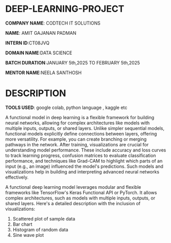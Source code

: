 # DEEP-LEARNING-PROJECT

**COMPANY NAME**: CODTECH IT SOLUTIONS

**NAME**: AMIT GAJANAN PADMAN

**INTERN ID**:CT08JVQ

**DOMAIN NAME**:DATA SCIENCE

**BATCH DURATION**:JANUARY 5th,2025 TO FEBRUARY 5th,2025

**MENTOR NAME**:NEELA SANTHOSH

# DESCRIPTION

**TOOLS USED**: google colab, python language , kaggle etc

A functional model in deep learning is a flexible framework for building neural networks, allowing for complex architectures like models with multiple inputs, outputs, or shared layers. Unlike simpler sequential models, functional models explicitly define connections between layers, offering more versatility. For example, you can create branching or merging pathways in the network. After training, visualizations are crucial for understanding model performance. These include accuracy and loss curves to track learning progress, confusion matrices to evaluate classification performance, and techniques like Grad-CAM to highlight which parts of an input (e.g., an image) influenced the model's predictions. Such models and visualizations help in building and interpreting advanced neural networks effectively.


A functional deep learning model leverages modular and flexible frameworks like TensorFlow's Keras Functional API or PyTorch. It allows complex architectures, such as models with multiple inputs, outputs, or shared layers. Here's a detailed description with the inclusion of visualizations:

1) Scattered plot of sample data
2) Bar chart
3) Histogram of random data
4) Sine wave plot





